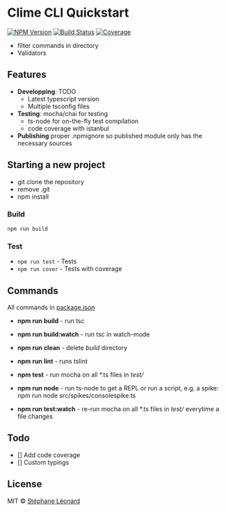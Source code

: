 # Clime CLI Quickstart

[![NPM Version][npm-image]][npm-url] [![Build Status][travis-image]][travis-url] [![Coverage][coveralls-image]][coveralls-url]

- filter commands in directory
- Validators

## Features

* **Developping**: TODO
    * Latest typescript version
    * Multiple tsconfig files
* **Testing**: mocha/chai for testing
    * ts-node for on-the-fly test compilation
    * code coverage with istanbul
* **Publishing** proper .npmignore so published module only has the necessary sources

## Starting a new project

* git clone the repository
* remove .git
* npm install

### Build

`npm run build`

### Test 

- `npm run test` - Tests
- `npm run cover` - Tests with coverage

## Commands

All commands in [package.json](./package.json)

* **npm run build** - run tsc
* **npm run build:watch** - run tsc in watch-mode
* **npm run clean** - delete *build* directory
* **npm run lint** - runs tslint
* **npm test** - run mocha on all *.ts files in *test/*

* **npm run node** - run ts-node to get a REPL or run a script, e.g. a spike: npm run node src/spikes/consolespike.ts
* **npm run test:watch** - re-run mocha on all *.ts files in *test/* everytime a file changes

## Todo

- [] Add code coverage
- [] Custom typings

## License

MIT © [Stéphane Léonard]()


[npm-url]: https://www.npmjs.org/package/@dfordev/clime-quickstart
[npm-image]: http://img.shields.io/npm/v/@dfordev/clime-quickstart.svg?style=flat-square

[travis-url]: http://travis-ci.org/scallacs/clime-quickstart
[travis-image]: http://img.shields.io/travis/scallacs/clime-quickstart.svg?style=flat-square

[coveralls-url]: https://coveralls.io/r/scallacs/clime-quickstart
[coveralls-image]: https://img.shields.io/coveralls/scallacs/clime-quickstart/master.svg?style=flat-square
